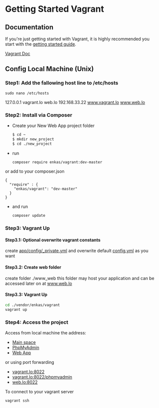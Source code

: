 Getting Started Vagrant
=======================

## Documentation

If you're just getting started with Vagrant, it is highly recommended you start with the [getting started guide](http://docs.vagrantup.com/v2/getting-started/).

[Vagrant Doc](http://www.vagrantup.com)


## Config Local Machine (Unix)


### Step1: Add the fallowing host line to /etc/hosts

``` 
sudo nano /etc/hosts
```

127.0.0.1         vagrant.lo web.lo
192.168.33.22     www.vagrant.lo www.web.lo

### Step2: Install via Composer

* Create your New Web App project folder
  ```bash
  $ cd ~
  $ mkdir new_project
  $ cd ./new_project
  ```
* run 
  ```bash
  composer require enkas/vagrant:dev-master
  ```
or add to your composer.json
  ```
  {
    "require" : {
      "enkas/vagrant": "dev-master"
    }
  }
  ```

* and run
  ```bash
  composer update
  ```

### Step3: Vagrant Up

#### Step3.1: Optional overwrite vagrant constants  

create [app/config/_private.yml](app/config/_private.yml) and overwrite default [config.yml](app/config/config.yml) as you want


#### Step3.2: Create web folder  

create folder ./www_web
this folder may host your application and can be accessed later on at www.web.lo

#### Step3.3: Vagrant Up  

```bash
cd ./vendor/enkas/vagrant
vagrant up
```

### Step4: Access the project

Access from local machine the address:

- [Main space](http://www.vagrant.lo)
- [PhpMyAdmin](http://www.vagrant.lo/phpmyadmin)
- [Web App](http://www.web.lo)

or using port forwarding 

- [vagrant.lo:8022](http://vagrant.lo:8022)
- [vagrant.lo:8022/phpmyadmin](http://vagrant.lo:8022/phpmyadmin)
- [web.lo:8022](http://web.lo:8022)

To connect to your vagrant server

```bash
vagrant ssh
```
